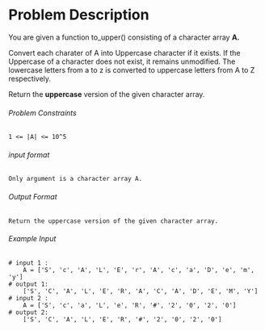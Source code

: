 # Problem Description

You are given a function to_upper() consisting of a character array **A.**

Convert each charater of A into Uppercase character if it exists. If the Uppercase of a character does not exist, it remains unmodified.
The lowercase letters from a to z is converted to uppercase letters from A to Z respectively.

Return the **uppercase** version of the given character array.

###### Problem Constraints

```
1 <= |A| <= 10^5
```

###### input format

``` 
Only argument is a character array A.
```

###### Output Format

```
Return the uppercase version of the given character array.
```

###### Example Input

```
# input 1 : 
    A = ['S', 'c', 'A', 'L', 'E', 'r', 'A', 'c', 'a', 'D', 'e', 'm', 'y']
# output 1: 
    ['S', 'C', 'A', 'L', 'E', 'R', 'A', 'C', 'A', 'D', 'E', 'M', 'Y']
# input 2 : 
    A = ['S', 'c', 'a', 'L', 'e', 'R', '#', '2', '0', '2', '0']
# output 2: 
    ['S', 'C', 'A', 'L', 'E', 'R', '#', '2', '0', '2', '0']
```
